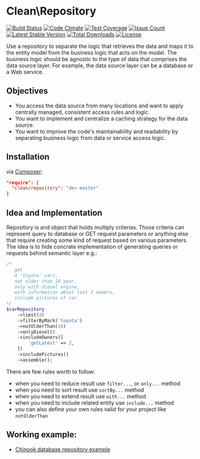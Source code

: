 # Clean\Repository

[![Build Status](https://travis-ci.org/clean/repository.svg?branch=master)](https://travis-ci.org/clean/repository)
[![Code Climate](https://codeclimate.com/github/clean/repository/badges/gpa.svg)](https://codeclimate.com/github/clean/repository)
[![Test Coverage](https://codeclimate.com/github/clean/repository/badges/coverage.svg)](https://codeclimate.com/github/clean/repository/coverage)
[![Issue Count](https://codeclimate.com/github/clean/repository/badges/issue_count.svg)](https://codeclimate.com/github/clean/repository)
[![Latest Stable Version](https://poser.pugx.org/clean/repository/v/stable)](https://packagist.org/packages/clean/repository)
[![Total Downloads](https://poser.pugx.org/clean/repository/downloads)](https://packagist.org/packages/clean/repository)
[![License](https://poser.pugx.org/clean/repository/license)](https://packagist.org/packages/clean/repository)


Use a repository to separate the logic that retrieves the data and maps it to the entity model from the business logic that acts on the model. The business logic should be agnostic to the type of data that comprises the data source layer. For example, the data source layer can be a database or a Web service.

## Objectives

* You access the data source from many locations and want to apply centrally managed, consistent access rules and logic.
* You want to implement and centralize a caching strategy for the data source.
* You want to improve the code's maintainability and readability by separating business logic from data or service access logic.

## Installation

via [Composer](https://packagist.org/packages/clean/repository):

```json
"require": {
  "clean/repository": "dev-master"
}
```

## Idea and Implementation

Repository is and object that holds multiply criterias. Those criteria can represent query to database or GET request parameters or anything else that require creating some kind of request based on various parameters.  The idea is to hide concrate implementation of generating queries or requests behind semantic layer e.g.:

```php
/*
   get 
   4 'toyota' cars,
   not older than 10 year,
   only with diesel engine,
   with information about last 2 owners,
   include pictures of car
*/
$carRepository
    ->limit(4)
    ->filterByMark('toyota')
    ->notOlderThan(10)
    ->onlyDiesel()
    ->includeOwners([
        'getLatest' => 2,
    ])
    ->includePictures()
    ->assemble();
```

There are few rules worth to follow:

* when you need to reduce result use `filter...`, or `only...` method 
* when you need to sort result use `sortBy...` method
* when you need to extend result use `with...` method
* when you need to include related entity use `include...` method
* you can also define your own rules valid for your project like `notOlderThan`

## Working example:

* [Chinook database repository example](example/chinook)

